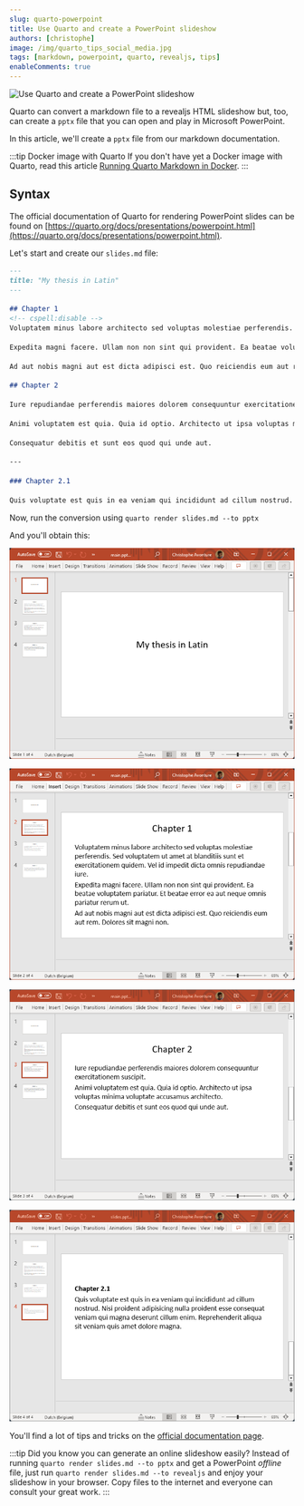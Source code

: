 ```yaml
---
slug: quarto-powerpoint
title: Use Quarto and create a PowerPoint slideshow
authors: [christophe]
image: /img/quarto_tips_social_media.jpg
tags: [markdown, powerpoint, quarto, revealjs, tips]
enableComments: true
---
```

![Use Quarto and create a PowerPoint slideshow](/img/quarto_tips_banner.jpg)

Quarto can convert a markdown file to a revealjs HTML slideshow but, too, can create a `pptx` file that you can open and play in Microsoft PowerPoint.

In this article, we'll create a `pptx` file from our markdown documentation.

<!-- truncate -->

:::tip Docker image with Quarto
If you don't have yet a Docker image with Quarto, read this article [Running Quarto Markdown in Docker](/blog/docker-quarto).
:::

## Syntax

The official documentation of Quarto for rendering PowerPoint slides can be found on [https://quarto.org/docs/presentations/powerpoint.html](https://quarto.org/docs/presentations/powerpoint.html).

Let's start and create our `slides.md` file:

<Snippets filename="slides.md">

```markdown
---
title: "My thesis in Latin"
---

## Chapter 1
<!-- cspell:disable -->
Voluptatem minus labore architecto sed voluptas molestiae perferendis. Sed voluptatem ut amet at blanditiis sunt et exercitationem quidem. Vel id impedit dicta omnis repudiandae iure.

Expedita magni facere. Ullam non non sint qui provident. Ea beatae voluptatem pariatur. Et beatae error ea aut neque omnis pariatur rerum ut.

Ad aut nobis magni aut est dicta adipisci est. Quo reiciendis eum aut rem. Dolores sit magni non.

## Chapter 2

Iure repudiandae perferendis maiores dolorem consequuntur exercitationem suscipit.

Animi voluptatem est quia. Quia id optio. Architecto ut ipsa voluptas minima voluptate accusamus architecto.

Consequatur debitis et sunt eos quod qui unde aut.

---

### Chapter 2.1

Quis voluptate est quis in ea veniam qui incididunt ad cillum nostrud. Nisi proident adipisicing nulla proident esse consequat veniam qui magna deserunt cillum enim. Reprehenderit aliqua sit veniam quis amet dolore magna.
```
<!-- cspell:enable -->

</Snippets>

Now, run the conversion using `quarto render slides.md --to pptx`

And you'll obtain this:

![PowerPoint - Slide 1](./images/pptx_slide_1.png)

![PowerPoint - Slide 2](./images/pptx_slide_2.png)

![PowerPoint - Slide 3](./images/pptx_slide_3.png)

![PowerPoint - Slide 4](./images/pptx_slide_4.png)

You'll find a lot of tips and tricks on the [official documentation page](https://quarto.org/docs/presentations/powerpoint.html).

:::tip Did you know you can generate an online slideshow easily?
Instead of running `quarto render slides.md --to pptx` and get a PowerPoint *offline* file, just run `quarto render slides.md --to revealjs` and enjoy your slideshow in your browser. Copy files to the internet and everyone can consult your great work.
:::
